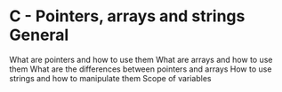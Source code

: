 # C - Pointers, arrays and strings General

What are pointers and how to use them
What are arrays and how to use them
What are the differences between pointers and arrays
How to use strings and how to manipulate them
Scope of variables

